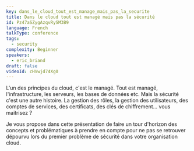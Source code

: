 ```yaml
---
key: dans_le_cloud_tout_est_manage_mais_pas_la_securite
title: Dans le cloud tout est managé mais pas la sécurité
id: Pz47aSZygAzqvRySM3B9
language: French
talkType: conference
tags:
  - security
complexity: Beginner
speakers:
  - eric_briand
draft: false
videoId: cHVwjd74Xg0
---
```


L'un des principes du cloud, c'est le managé. Tout est managé, l'infrastructure, les serveurs, les bases de données etc. Mais la sécurité c'est une autre histoire. La gestion des rôles, la gestion des utilisateurs, des comptes de services, des certificats, des clés de chiffrement... vous maitrisez ?

Je vous propose dans cette présentation de faire un tour d'horizon des concepts et problématiques à prendre en compte pour ne pas se retrouver dépourvu lors du premier problème de sécurité dans votre organisation cloud.
